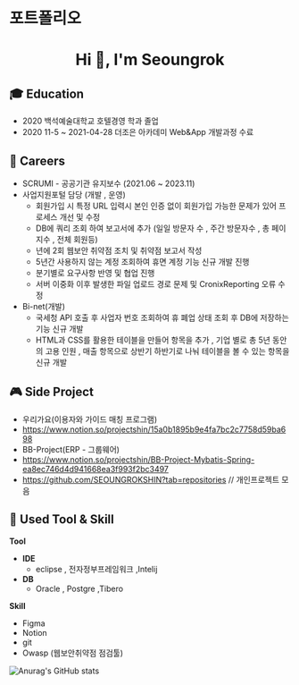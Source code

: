 # 포트폴리오

<h1 align="center">Hi 👋, I'm Seoungrok</h1>

## 🎓 Education
- 2020 백석예술대학교 호텔경영 학과 졸업 
- 2020 11-5 ~ 2021-04-28 더조은 아카데미 Web&App 개발과정 수료

<!--
## 🌱 Interests
- **Simultaneous Localization and Mapping (SLAM)**
  - Visual-SLAM, Visual-inertial odometry, Visual-localization, Semantic SLAM
- **Computer Vision**
  - Object pose estimation, Visual tracking, Multiple view geometry
- **Imaging**
  - Photography, Surgical imaging, Multi/Hyperspectral imaging
- **Deep Learning**
  - Keypoint detection, Image retrieval, Segmentation
-->

## 🔭 Careers
- SCRUMI - 공공기관 유지보수 (2021.06 ~ 2023.11)
- 사업지원포털 담당 (개발 , 운영)
  - 회원가입 시 특정 URL 입력시 본인 인증 없이 회원가입 가능한 문제가 있어 프로세스 개선 및 수정
  - DB에 쿼리 조회 하여 보고서에 추가 (일일 방문자 수 , 주간 방문자수 , 총 페이지수 , 전체 회원등)
  - 년에 2회 웹보안 취약점 조치 및 취약점 보고서 작성
  - 5년간 사용하지 않는 계정 조회하여 휴면 계정 기능 신규 개발 진행
  - 분기별로 요구사항 반영 및 협업 진행
  - 서버 이중화 이후 발생한 파일 업로드 경로 문제 및 CronixReporting 오류 수정
- Bi-net(개발)
  - 국세청 API 호출 후 사업자 번호 조회하여 휴 폐업 상태 조회 후 DB에 저장하는 기능 신규 개발
  - HTML과 CSS를 활용한 테이블을 만들어 항목을 추가 , 기업 별로 총 5년 동안의 고용 인원 , 매출 항목으로 상반기 하반기로 나눠 테이블을 볼 수 있는 항목을 신규 개발

## 🎮 Side Project
 - 우리가요(이용자와 가이드 매칭 프로그램)
 - https://www.notion.so/projectshin/15a0b1895b9e4fa7bc2c7758d59ba698
 - BB-Project(ERP - 그룹웨어)
 - https://www.notion.so/projectshin/BB-Project-Mybatis-Spring-ea8ec746d4d941668ea3f993f2bc3497
 - https://github.com/SEOUNGROKSHIN?tab=repositories // 개인프로젝트 모음  

## 📝 Used Tool & Skill
**Tool**
- **IDE**
  - eclipse , 전자정부프레임워크 ,Intelij 
- **DB**
  - Oracle , Postgre ,Tibero

**Skill**
  - Figma
  - Notion
  - git
  - Owasp (웹보안취약점 점검툴)


<!--
**SEOUNGROKSHIN/SEOUNGROKSHIN** is a ✨ _special_ ✨ repository because its `README.md` (this file) appears on your GitHub profile.


Here are some ideas to get you started:

- 🔭 I’m currently working on ...
- 🌱 I’m currently learning ...
- 👯 I’m looking to collaborate on ...
- 🤔 I’m looking for help with ...
- 💬 Ask me about ...
- 📫 How to reach me: ...
- 😄 Pronouns: ...
- ⚡ Fun fact: ...
[![Top Langs](https://github-readme-stats.vercel.app/api/top-langs/?username=SEOUNGROKSHIN&exclude_repo=SEOUNGROKSHIN.github.io,SEOUNGROKSHIN.github.io-legacyblog_source,SEOUNGROKSHIN,&layout=compact)](https://github.com/anuraghazra/github-readme-stats)

-->

![Anurag's GitHub stats](https://github-readme-stats.vercel.app/api?username=SEOUNGROKSHIN&show_icons=true&theme=shadow_blue) 

